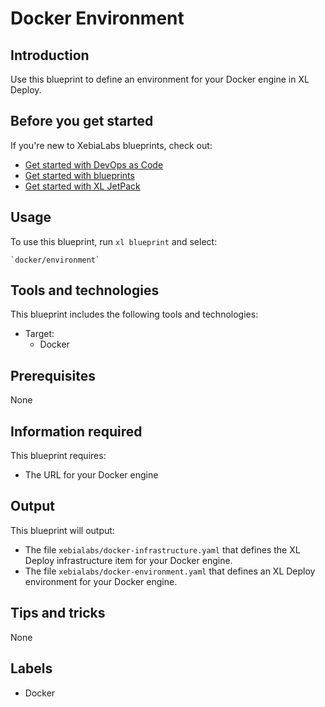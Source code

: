 # Docker Environment

## Introduction

Use this blueprint to define an environment for your Docker engine in XL Deploy.

## Before you get started

If you're new to XebiaLabs blueprints, check out:

* [Get started with DevOps as Code](https://docs.xebialabs.com/xl-platform/concept/get-started-with-devops-as-code.html)
* [Get started with blueprints](https://docs.xebialabs.com/xl-platform/concept/get-started-with-blueprints.html)
* [Get started with XL JetPack](https://docs.xebialabs.com/xl-platform/concept/get-started-with-xl-jetpack.html)

## Usage

To use this blueprint, run `xl blueprint` and select:

    `docker/environment`

## Tools and technologies

This blueprint includes the following tools and technologies:

* Target:
    * Docker

## Prerequisites

None

## Information required

This blueprint requires:

* The URL for your Docker engine

## Output

This blueprint will output:

* The file `xebialabs/docker-infrastructure.yaml` that defines the XL Deploy infrastructure item for your Docker engine.
* The file `xebialabs/docker-environment.yaml` that defines an XL Deploy environment for your Docker engine.

## Tips and tricks

None

## Labels

* Docker
